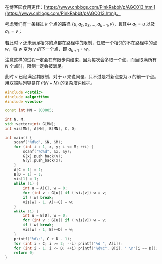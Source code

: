 在博客园食用更佳：[https://www.cnblogs.com/PinkRabbit/p/AGC013.html](https://www.cnblogs.com/PinkRabbit/p/AGC013.html)。

考虑我们有一条经过 $k$ 个点的路径 $\{ u, a_2, a_3, \ldots , a_{k - 1}, v \}$，且其中 $a_1 = u$ 以及 $a_k = v$；

若此时 $v$ 还未满足相邻的点都在路径中的限制，任取一个相邻的不在路径中的点 $w$，将 $w$ 变为 $v$ 的下一个点，即 $a_{k + 1} = w$。

注意这样的过程一定会在有限步内结束，因为每次会多取一个点，而当取满所有 $N$ 个点时，限制一定会被满足。

此时 $v$ 已经满足其限制，对于 $u$ 来说同理，只不过是将新点变为 $u$ 的前一个点。用双端队列容易在 $\mathcal O (N + M)$ 的复杂度内维护。

```cpp
#include <cstdio>
#include <algorithm>
#include <vector>

const int MN = 100005;

int N, M;
std::vector<int> G[MN];
int vis[MN], A[MN], B[MN], C, D;

int main() {
	scanf("%d%d", &N, &M);
	for (int i = 1, x, y; i <= M; ++i) {
		scanf("%d%d", &x, &y);
		G[x].push_back(y);
		G[y].push_back(x);
	}
	A[C = 1] = 1;
	B[D = 1] = 1;
	vis[1] = 1;
	while (1) {
		int u = A[C], w = 0;
		for (int v : G[u]) if (!vis[v]) w = v;
		if (!w) break;
		vis[w] = 1, A[++C] = w;
	}
	while (1) {
		int u = B[D], w = 0;
		for (int v : G[u]) if (!vis[v]) w = v;
		if (!w) break;
		vis[w] = 1, B[++D] = w;
	}
	printf("%d\n", C + D - 1);
	for (int i = C; i >= 2; --i) printf("%d ", A[i]);
	for (int i = 1; i <= D; ++i) printf("%d%c", B[i], " \n"[i == D]);
	return 0;
}
```